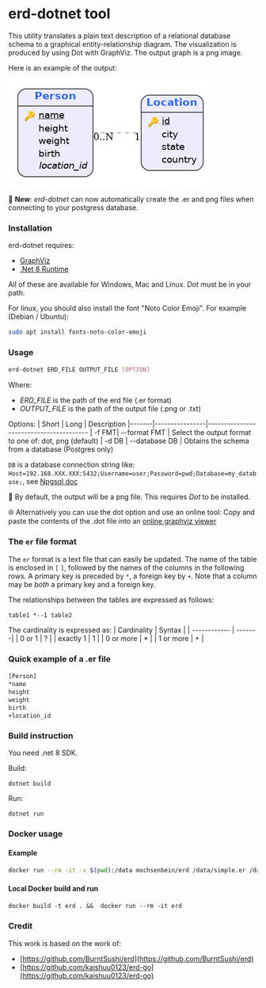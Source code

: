 # erd-dotnet tool

This utility translates a plain text description of a relational database schema to a graphical entity-relationship diagram. The visualization is produced by using Dot with GraphViz. The output graph is a png image.

Here is an example of the output:

![Simple erd example](./examples/simple.png?raw=true)

🎉 **New**: *erd-dotnet* can now automatically create the .er and png files when connecting to your postgress database.


### Installation

erd-dotnet requires:
* [GraphViz](http://www.graphviz.org/download/)
* [.Net 8 Runtime](https://dotnet.microsoft.com/download/dotnet/8.0)

All of these are available for Windows, Mac and Linux.
*Dot* must be in your path.

For linux, you should also install the font "Noto Color Emoji". For example (Debian / Ubuntu):
```bash
sudo apt install fonts-noto-color-emoji
```

### Usage

```bash
erd-dotnet ERD_FILE OUTPUT_FILE [OPTION]
```

Where:
 * *ERD_FILE* is the path of the erd file (.er format)
 * *OUTPUT_FILE* is the path of the output file (.png or .txt)

Options:
| Short | Long           | Description
|-------|----------------|----------------------------------------
| -f FMT|  --format FMT  | Select the output format to one of: dot, png (default)
| -d DB |  --database DB | Obtains the schema from a database (Postgres only)

`DB` is a database connection string like: `Host=192.168.XXX.XXX:5432;Username=user;Password=pwd;Database=my_database;`, see [Npgsql doc](https://www.npgsql.org/doc/connection-string-parameters.html)


🚨 By default, the output will be a png file. This requires *Dot* to be installed.

🌐 Alternatively you can use the dot option and use an online tool:
Copy and paste the contents of the .dot file into an [online graphviz viewer](https://edotor.net)

### The `er` file format

The `er` format is a text file that can easily be updated.
The name of the table is enclosed in `[` `]`, followed by the names of the columns in the following rows. A primary key is preceded by `*`, a foreign key by `+`. Note that a column may be *both* a primary key and a foreign key.

The relationships between the tables are expressed as follows:
```
table1 *--1 table2
```
The cardinality is expressed as:
| Cardinality  | Syntax |
| ------------ | -------|
| 0 or 1       |    ?   |
| exactly 1    |    1   |
| 0 or more    |    *   |
| 1 or more    |    +   |

### Quick example of a .er file

```
[Person]
*name
height
weight
birth
+location_id
```

### Build instruction

You need .net 8 SDK.

Build:
```
dotnet build
```
Run:
```
dotnet run
```

### Docker usage

#### Example

```bash
docker run --rm -it -v $(pwd):/data mochsenbein/erd /data/simple.er /data/simple.png
```

#### Local Docker build and run

```
docker build -t erd . &&  docker run --rm -it erd
```

### Credit

This work is based on the work of:
 * [https://github.com/BurntSushi/erd](https://github.com/BurntSushi/erd)
 * [https://github.com/kaishuu0123/erd-go](https://github.com/kaishuu0123/erd-go)
